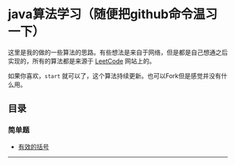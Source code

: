 # java算法学习（随便把github命令温习一下）

这里是我的做的一些算法的思路。有些想法是来自于网络，但是都是自己想通之后实现的，所有的算法都是来源于 [LeetCode](leetcode-cn.com) 网站上的。

如果你喜欢，`start` 就可以了，这个算法持续更新。也可以Fork但是感觉并没有什么用。

## 目录

### 简单题


* [有效的括号](https://github.com/SomeDargon/arithmetic/blob/master/arithmetic/Effective.md)

***





